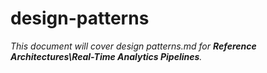 # design-patterns

_This document will cover design patterns.md for **Reference Architectures\Real-Time Analytics Pipelines**._
